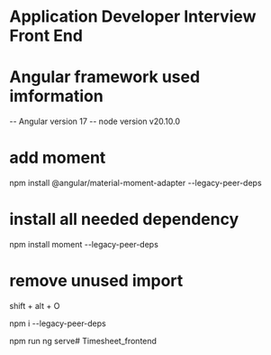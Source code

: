 # Application Developer Interview Front End

# Angular framework used imformation
-- Angular version 17
-- node version v20.10.0

# add moment
npm install @angular/material-moment-adapter --legacy-peer-deps

# install all needed dependency
npm install moment --legacy-peer-deps

# remove unused import
shift + alt + O

npm i --legacy-peer-deps

npm run ng serve# Timesheet_frontend
